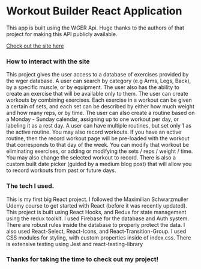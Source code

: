 # Workout Builder React Application

This app is built using the WGER Api. Huge thanks to the authors of that project for making this API publicly available.

[Check out the site here](https://the-workout-planner.com)

### How to interact with the site

This project gives the user access to a database of exercises provided by the wger database. A user can search by category (e.g Arms, Legs, Back), by a specific muscle, or by equipment. The user also has the ability to create an exercise that will be available only to them. The user can create workouts by combining exercises. Each exercise in a workout can be given a certain of sets, and each set can be described by either how much weight and how many reps, or by time. The user can also create a routine based on a Monday - Sunday calendar, assigning up to one workout per day, or labeling it as a rest day. A user can have multiple routines, but set only 1 as the active routine. You may also record workouts. If you have an active routine, then the record workout page will be pre-loaded with the workout that corresponds to that day of the week. You can modify that workout be eliminating exercises, or adding or modifying the sets / reps / weight / time. You may also change the selected workout to record. There is also a custom built date picker (guided by a medium blog post) that will allow you to record workouts from past or future days.

### The tech I used.

This is my first big React project. I followed the Maximilian Schwarzmuller Udemy course to get started with React (before it was recently updated). This project is built using React Hooks, and Redux for state management using the redux toolkit. I used Firebase for the database and Auth system. There are robust rules inside the database to properly protect the data. I also used React-Select, React-Icons, and React-Transition-Group. I used CSS modules for styling, with custom properties inside of index.css. There is extensive testing using Jest and react-testing-library

### Thanks for taking the time to check out my project!
